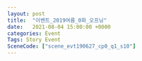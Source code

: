 ```yaml
---
layout: post
title:  "이벤트_2019여름_0화_오프닝"
date:   2021-08-04 15:00:00 +0000
categories: Event
Tags: Story Event
SceneCode: ["scene_evt190627_cp0_q1_s10"]
---
```

